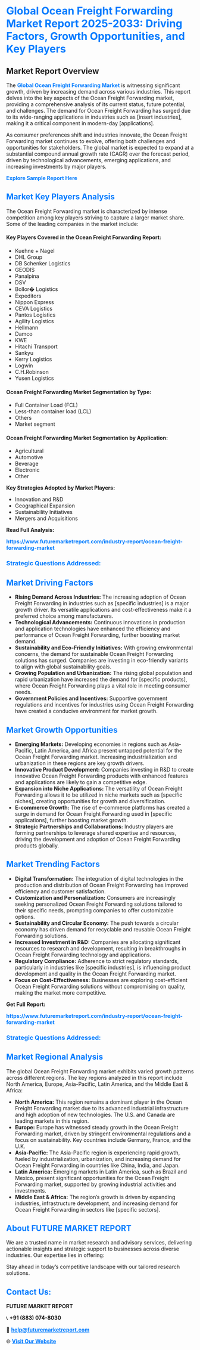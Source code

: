 <h1 style="color: #007BFF;">Global Ocean Freight Forwarding Market Report 2025-2033: Driving Factors, Growth Opportunities, and Key Players</h1>

<section id="overview">
<h2>Market Report Overview</h2>
<p>The <a href="https://www.futuremarketreport.com/industry-report/ocean-freight-forwarding-market" style="color: #007BFF; text-decoration: none;"><strong>Global Ocean Freight Forwarding Market</strong></a> is witnessing significant growth, driven by increasing demand across various industries. This report delves into the key aspects of the Ocean Freight Forwarding market, providing a comprehensive analysis of its current status, future potential, and challenges. The demand for Ocean Freight Forwarding has surged due to its wide-ranging applications in industries such as [insert industries], making it a critical component in modern-day [applications].</p>
<p>As consumer preferences shift and industries innovate, the Ocean Freight Forwarding market continues to evolve, offering both challenges and opportunities for stakeholders. The global market is expected to expand at a substantial compound annual growth rate (CAGR) over the forecast period, driven by technological advancements, emerging applications, and increasing investments by major players.</p>
</section>

<section id="overview">
<p><a href="https://www.futuremarketreport.com/request-sample/reportId=109980" style="color: #007BFF; text-decoration: none;"><strong>Explore Sample Report Here</strong></a></p>
</section>

<section id="key-players">
<h2 style="color: #007BFF;">Market Key Players Analysis</h2>
<p>The Ocean Freight Forwarding market is characterized by intense competition among key players striving to capture a larger market share. Some of the leading companies in the market include:</p>
<h4>Key Players Covered in the Ocean Freight Forwarding Report:</h4>
<ul><li>Kuehne + Nagel</li><li>DHL Group</li><li>DB Schenker Logistics</li><li>GEODIS</li><li>Panalpina</li><li>DSV</li><li>Bollor� Logistics</li><li>Expeditors</li><li>Nippon Express</li><li>CEVA Logistics</li><li>Pantos Logistics</li><li>Agility Logistics</li><li>Hellmann</li><li>Damco</li><li>KWE</li><li>Hitachi Transport</li><li>Sankyu</li><li>Kerry Logistics</li><li>Logwin</li><li>C.H.Robinson</li><li>Yusen Logistics</li></ul>
<h4>Ocean Freight Forwarding Market Segmentation by Type:</h4>
<ul><li>Full Container Load (FCL)</li><li>Less-than container load (LCL)</li><li>Others</li><li>Market segment</li></ul>

<h4>Ocean Freight Forwarding Market Segmentation by Application:</h4>
<ul><li>Agricultural</li><li>Automotive</li><li>Beverage</li><li>Electronic</li><li>Other</li></ul>
<p><strong>Key Strategies Adopted by Market Players:</strong></p>
<ul>
<li>Innovation and R&D</li>
<li>Geographical Expansion</li>
<li>Sustainability Initiatives</li>
<li>Mergers and Acquisitions</li>
</ul>
</section>

<section>
<p><strong>Read Full Analysis: </strong></p><a href="https://www.futuremarketreport.com/industry-report/ocean-freight-forwarding-market" style="color: #007BFF; text-decoration: none;"><strong>https://www.futuremarketreport.com/industry-report/ocean-freight-forwarding-market</strong></a>
<h3 style="color: #007BFF;">Strategic Questions Addressed:</h3>
</section>

<section id="driving-factors">
<h2 style="color: #007BFF;">Market Driving Factors</h2>
<ul>
<li><strong>Rising Demand Across Industries:</strong> The increasing adoption of Ocean Freight Forwarding in industries such as [specific industries] is a major growth driver. Its versatile applications and cost-effectiveness make it a preferred choice among manufacturers.</li>
<li><strong>Technological Advancements:</strong> Continuous innovations in production and application technologies have enhanced the efficiency and performance of Ocean Freight Forwarding, further boosting market demand.</li>
<li><strong>Sustainability and Eco-Friendly Initiatives:</strong> With growing environmental concerns, the demand for sustainable Ocean Freight Forwarding solutions has surged. Companies are investing in eco-friendly variants to align with global sustainability goals.</li>
<li><strong>Growing Population and Urbanization:</strong> The rising global population and rapid urbanization have increased the demand for [specific products], where Ocean Freight Forwarding plays a vital role in meeting consumer needs.</li>
<li><strong>Government Policies and Incentives:</strong> Supportive government regulations and incentives for industries using Ocean Freight Forwarding have created a conducive environment for market growth.</li>
</ul>
</section>

<section id="growth-opportunities">
<h2 style="color: #007BFF;">Market Growth Opportunities</h2>
<ul>
<li><strong>Emerging Markets:</strong> Developing economies in regions such as Asia-Pacific, Latin America, and Africa present untapped potential for the Ocean Freight Forwarding market. Increasing industrialization and urbanization in these regions are key growth drivers.</li>
<li><strong>Innovative Product Development:</strong> Companies investing in R&D to create innovative Ocean Freight Forwarding products with enhanced features and applications are likely to gain a competitive edge.</li>
<li><strong>Expansion into Niche Applications:</strong> The versatility of Ocean Freight Forwarding allows it to be utilized in niche markets such as [specific niches], creating opportunities for growth and diversification.</li>
<li><strong>E-commerce Growth:</strong> The rise of e-commerce platforms has created a surge in demand for Ocean Freight Forwarding used in [specific applications], further boosting market growth.</li>
<li><strong>Strategic Partnerships and Collaborations:</strong> Industry players are forming partnerships to leverage shared expertise and resources, driving the development and adoption of Ocean Freight Forwarding products globally.</li>
</ul>
</section>

<section id="trending-factors">
<h2 style="color: #007BFF;">Market Trending Factors</h2>
<ul>
<li><strong>Digital Transformation:</strong> The integration of digital technologies in the production and distribution of Ocean Freight Forwarding has improved efficiency and customer satisfaction.</li>
<li><strong>Customization and Personalization:</strong> Consumers are increasingly seeking personalized Ocean Freight Forwarding solutions tailored to their specific needs, prompting companies to offer customizable options.</li>
<li><strong>Sustainability and Circular Economy:</strong> The push towards a circular economy has driven demand for recyclable and reusable Ocean Freight Forwarding solutions.</li>
<li><strong>Increased Investment in R&D:</strong> Companies are allocating significant resources to research and development, resulting in breakthroughs in Ocean Freight Forwarding technology and applications.</li>
<li><strong>Regulatory Compliance:</strong> Adherence to strict regulatory standards, particularly in industries like [specific industries], is influencing product development and quality in the Ocean Freight Forwarding market.</li>
<li><strong>Focus on Cost-Effectiveness:</strong> Businesses are exploring cost-efficient Ocean Freight Forwarding solutions without compromising on quality, making the market more competitive.</li>
</ul>
</section>

<section>
<p><strong>Get Full Report: </strong></p><a href="https://www.futuremarketreport.com/industry-report/ocean-freight-forwarding-market" style="color: #007BFF; text-decoration: none;"><strong>https://www.futuremarketreport.com/industry-report/ocean-freight-forwarding-market</strong></a>
<h3 style="color: #007BFF;">Strategic Questions Addressed:</h3>
</section>


<section id="regional-analysis">
<h2 style="color: #007BFF;">Market Regional Analysis</h2>
<p>The global Ocean Freight Forwarding market exhibits varied growth patterns across different regions. The key regions analyzed in this report include North America, Europe, Asia-Pacific, Latin America, and the Middle East & Africa:</p>
<ul>
<li><strong>North America:</strong> This region remains a dominant player in the Ocean Freight Forwarding market due to its advanced industrial infrastructure and high adoption of new technologies. The U.S. and Canada are leading markets in this region.</li>
<li><strong>Europe:</strong> Europe has witnessed steady growth in the Ocean Freight Forwarding market, driven by stringent environmental regulations and a focus on sustainability. Key countries include Germany, France, and the U.K.</li>
<li><strong>Asia-Pacific:</strong> The Asia-Pacific region is experiencing rapid growth, fueled by industrialization, urbanization, and increasing demand for Ocean Freight Forwarding in countries like China, India, and Japan.</li>
<li><strong>Latin America:</strong> Emerging markets in Latin America, such as Brazil and Mexico, present significant opportunities for the Ocean Freight Forwarding market, supported by growing industrial activities and investments.</li>
<li><strong>Middle East & Africa:</strong> The region’s growth is driven by expanding industries, infrastructure development, and increasing demand for Ocean Freight Forwarding in sectors like [specific sectors].</li>
</ul>
</section>

<footer>
<h2 style="color: #007BFF;">About FUTURE MARKET REPORT</h2>
<p>We are a trusted name in market research and advisory services, delivering actionable insights and strategic support to businesses across diverse industries. Our expertise lies in offering:</p>

<p>Stay ahead in today’s competitive landscape with our tailored research solutions.</p>

<h2 style="color: #007BFF;">Contact Us:</h2>
<p><strong>FUTURE MARKET REPORT</strong></p>
<p>📞 <strong>+91 (883) 074-8030</strong></p>
<p>📧 <strong><a href="mailto:help@futuremarketreport.com" style="color: #007BFF;">help@futuremarketreport.com</a></strong></p>
<p>🌐 <strong><a href="https://www.futuremarketreport.com/" style="color: #007BFF;">Visit Our Website</a></strong></p>
</footer>